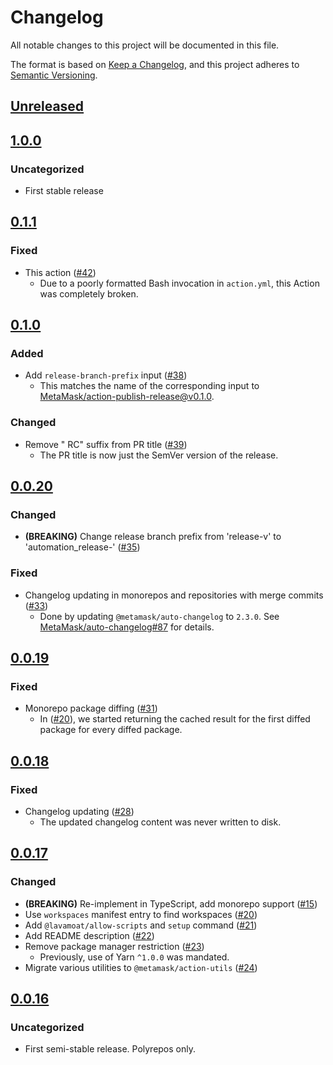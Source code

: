 # Changelog
All notable changes to this project will be documented in this file.

The format is based on [Keep a Changelog](https://keepachangelog.com/en/1.0.0/),
and this project adheres to [Semantic Versioning](https://semver.org/spec/v2.0.0.html).

## [Unreleased]

## [1.0.0]
### Uncategorized
- First stable release

## [0.1.1]
### Fixed
- This action ([#42](https://github.com/MetaMask/action-create-release-pr/pull/42))
  - Due to a poorly formatted Bash invocation in `action.yml`, this Action was completely broken.

## [0.1.0]
### Added
- Add `release-branch-prefix` input ([#38](https://github.com/MetaMask/action-create-release-pr/pull/38))
  - This matches the name of the corresponding input to [MetaMask/action-publish-release@v0.1.0](https://github.com/MetaMask/action-publish-release).

### Changed
- Remove " RC" suffix from PR title ([#39](https://github.com/MetaMask/action-create-release-pr/pull/39))
  - The PR title is now just the SemVer version of the release.

## [0.0.20]
### Changed
- **(BREAKING)** Change release branch prefix from 'release-v' to 'automation_release-' ([#35](https://github.com/MetaMask/action-create-release-pr/pull/35))

### Fixed
- Changelog updating in monorepos and repositories with merge commits ([#33](https://github.com/MetaMask/action-create-release-pr/pull/33))
  - Done by updating `@metamask/auto-changelog` to `2.3.0`. See [MetaMask/auto-changelog#87](https://github.com/MetaMask/auto-changelog/pull/87) for details.

## [0.0.19]
### Fixed
- Monorepo package diffing ([#31](https://github.com/MetaMask/action-create-release-pr/pull/31))
  - In ([#20](https://github.com/MetaMask/action-create-release-pr/pull/20)), we started returning the cached result for the first diffed package for every diffed package.

## [0.0.18]
### Fixed
- Changelog updating ([#28](https://github.com/MetaMask/action-create-release-pr/pull/28))
  - The updated changelog content was never written to disk.

## [0.0.17]
### Changed
- **(BREAKING)** Re-implement in TypeScript, add monorepo support ([#15](https://github.com/MetaMask/action-create-release-pr/pull/15))
- Use `workspaces` manifest entry to find workspaces ([#20](https://github.com/MetaMask/action-create-release-pr/pull/20))
- Add `@lavamoat/allow-scripts` and `setup` command ([#21](https://github.com/MetaMask/action-create-release-pr/pull/21))
- Add README description ([#22](https://github.com/MetaMask/action-create-release-pr/pull/22))
- Remove package manager restriction ([#23](https://github.com/MetaMask/action-create-release-pr/pull/23))
  - Previously, use of Yarn `^1.0.0` was mandated.
- Migrate various utilities to `@metamask/action-utils` ([#24](https://github.com/MetaMask/action-create-release-pr/pull/24))

## [0.0.16]
### Uncategorized
- First semi-stable release. Polyrepos only.

[Unreleased]: https://github.com/MetaMask/action-create-release-pr/compare/v1.0.0...HEAD
[1.0.0]: https://github.com/MetaMask/action-create-release-pr/compare/v0.1.1...v1.0.0
[0.1.1]: https://github.com/MetaMask/action-create-release-pr/compare/v0.1.0...v0.1.1
[0.1.0]: https://github.com/MetaMask/action-create-release-pr/compare/v0.0.20...v0.1.0
[0.0.20]: https://github.com/MetaMask/action-create-release-pr/compare/v0.0.19...v0.0.20
[0.0.19]: https://github.com/MetaMask/action-create-release-pr/compare/v0.0.18...v0.0.19
[0.0.18]: https://github.com/MetaMask/action-create-release-pr/compare/v0.0.17...v0.0.18
[0.0.17]: https://github.com/MetaMask/action-create-release-pr/compare/v0.0.16...v0.0.17
[0.0.16]: https://github.com/MetaMask/action-create-release-pr/releases/tag/v0.0.16
